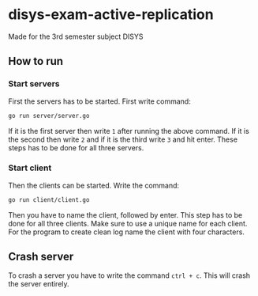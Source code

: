 # disys-exam-active-replication
Made for the 3rd semester subject DISYS

## How to run

### Start servers

First the servers has to be started.
First write command:
```bash
go run server/server.go
```
If it is the first server then write `1` after running the above command. If it is the second then write `2` and if it is the third write `3` and hit enter.
These steps has to be done for all three servers.

### Start client

Then the clients can be started.
Write the command:
```bash
go run client/client.go
```
Then you have to name the client, followed by enter.
This step has to be done for all three clients. Make sure to use a unique name for each client. For the program to create clean log name the client with four characters.

## Crash server
To crash a server you have to write the command `ctrl + c`. This will crash the server entirely.
